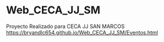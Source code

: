 # Web_CECA_JJ_SM
Proyecto Realizado para CECA JJ SAN MARCOS
https://bryandlc654.github.io/Web_CECA_JJ_SM/Eventos.html

